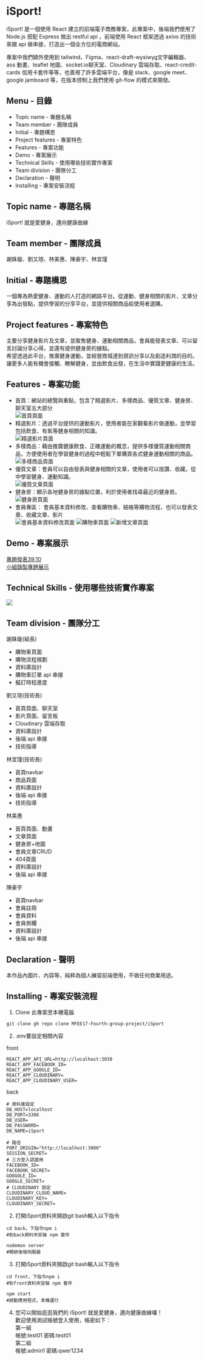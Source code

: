 # iSport!

iSport! 是一個使用 React 建立的前端電子商務專案，此專案中，後端我們使用了 Node.js 搭配 Express 做出 restful api ，前端使用 React 框架透過 axios 的技術來跟 api 做串接，打造出一個全方位的電商網站。</br>

專案中我們額外使用到 tailwind、Figma、react-draft-wysiwyg文字編輯器、aos 動畫、leaflet 地圖、socket.io聊天室、Cloudinary 雲端存取、react-credit-cards 信用卡套件等等，也善用了許多雲端平台，像是 slack、google meet、google jamboard 等，在版本控制上我們使用 git-flow 的模式來開發。</br>
## Menu - 目錄

- Topic name - 專題名稱
- Team member - 團隊成員
- Initial - 專題構思
- Project features - 專案特色
- Features - 專案功能
- Demo - 專案展示
- Technical Skills - 使用哪些技術實作專案
- Team division - 團隊分工
- Declaration - 聲明
- Installing - 專案安裝流程

## Topic name - 專題名稱
iSport! 就是愛健身，邁向健康曲線</br>

## Team member - 團隊成員
謝姝璇、劉又瑄、林美惠、陳豪宇、林宜瑾</br>

## Initial - 專題構思
一個專為熱愛健身、運動的人打造的網路平台。從運動、健身相關的影片、文章分享為出發點，提供學習的分享平台，並提供相關商品給使用者選購。</br>
## Project features - 專案特色
主要分享健身影片及文章，並販售健身、運動相關商品，會員能發表文章、可以留言討論分享心得，並還有提供健身房的據點。</br>
希望透過此平台，推廣健身運動，並經營商城達到資訊分享以及創造利潤的目的。讓更多人能有機會接觸、瞭解健身，並由飲食出發，在生活中實踐更健康的生活。</br>
## Features - 專案功能
* 首頁：網站的總覽與重點，包含了精選影片、多樣商品、優質文章、健身房、聊天室五大部分</br>
![首頁頁面](https://i.imgur.com/cvBPESV.jpg)
* 精選影片：透過平台提供的運動影片，使用者能在家觀看影片做運動，並學習包括飲食、有氧等健身相關的知識。</br>
![精選影片頁面](https://i.imgur.com/6rF3AE5.jpg)
* 多樣商品：藉由推廣健康飲食、正確運動的概念，提供多樣優質運動相關商品，方便使用者在學習健身的過程中輕鬆下單購買各式健身運動相關的商品。</br>
![多樣商品頁面](https://i.imgur.com/NPH2fxt.jpg)
* 優質文章：會員可以自由發表與健身相關的文章，使用者可以按讚、收藏，從中學習健身、運動知識。</br>
![優質文章頁面](https://i.imgur.com/Hw2BqLR.jpg)
* 健身房：顯示各地健身房的據點位置，利於使用者找尋最近的健身房。</br>
![健身房頁面](https://i.imgur.com/017y2Li.jpg)
* 會員專區： 會員基本資料修改、查看購物車、結帳等購物流程，也可以發表文章、收藏文章、影片</br>
![會員基本資料修改頁面](https://i.imgur.com/6q8LKna.png)
![購物車頁面](https://i.imgur.com/DXFog0r.png)
![新增文章頁面](https://i.imgur.com/YevHkP7.png)

## Demo - 專案展示
[專題發表39:10](https://www.youtube.com/watch?v=BPb59iyrxQQ)</br>
[小組錄製專題展示](https://www.youtube.com/watch?v=FRJClcOzvQ4)</br>

## Technical Skills - 使用哪些技術實作專案
![](https://i.imgur.com/wUqw9zB.png)

## Team division - 團隊分工
謝姝璇(組長)</br>
 - 購物車頁面</br>
 - 購物流程規劃</br>
 - 資料庫設計</br>
 - 購物車訂單 api 串接</br>
 - 擬訂時程進度</br>

劉又瑄(技術長)</br>
 - 首頁頁面、聊天室</br>
 - 影片頁面、留言板</br>
 - Cloudinary 雲端存取</br>
 - 資料庫設計</br>
 - 後端 api 串接</br>
 - 技術指導</br>

林宜瑾(技術長)</br>
 - 首頁navbar </br>
 - 商品頁面</br>
 - 資料庫設計</br>
 - 後端 api 串接</br>
 - 技術指導</br>

林美惠</br>
 - 首頁頁面、動畫</br>
 - 文章頁面</br>
 - 健身房+地圖</br>
 - 會員文章CRUD</br>
 - 404頁面</br>
 - 資料庫設計</br>
 - 後端 api 串接</br>

陳豪宇</br>
 - 首頁navbar </br>
 - 會員註冊</br>
 - 會員資料</br>
 - 會員側欄</br>
 - 資料庫設計</br>
 - 後端 api 串接</br>

## Declaration - 聲明
本作品內圖片、內容等，純粹為個人練習前端使用，不做任何商業用途。</br>
## Installing - 專案安裝流程

1. Clone 此專案至本機電腦</br>

```bash=
git clone gh repo clone MFEE17-Fourth-group-project/iSport
```
2. .env要設定相關內容</br>

front</br>
```bash=
REACT_APP_API_URL=http://localhost:3030
REACT_APP_FACEBOOK_ID=
REACT_APP_GOOGLE_ID=
REACT_APP_CLOUDINARY=
REACT_APP_CLOUDINARY_USER=
```
back</br>
```bash=
# 資料庫設定
DB_HOST=localhost
DB_PORT=3306
DB_USER=
DB_PASSWORD=
DB_NAME=iSport

# 路徑
PORT_ORIGIN="http://localhost:3000"
SESSION_SECRET=
# 三方登入認證用
FACEBOOK_ID=
FACEBOOK_SECRET=
GOOGOLE_ID=
GOOGLE_SECRET=
# CLOUDINARY 設定
CLOUDINARY_CLOUD_NAME=
CLOUDINARY_KEY=
CLOUDINARY_SECRET=
```

2. 打開iSport資料夾開啟git bash輸入以下指令</br> 

```bash=
cd back，下指令npm i
#到back資料夾安裝 npm 套件

nodemon server
#開啟後端伺服器
```

3. 打開iSport資料夾開啟git bash輸入以下指令</br> 

```bash=
cd front，下指令npm i
#到front資料夾安裝 npm 套件

npm start
#啟動應用程式，本機運行
```
4. 您可以開始逛逛我們的 iSport! 就是愛健身，邁向健康曲線囉！</br>
歡迎使用測試帳號登入使用，帳密如下：</br>
第一組</br>
帳號:test01 密碼:test01</br>
第二組</br>
帳號:admin1 密碼:qwer1234</br>


